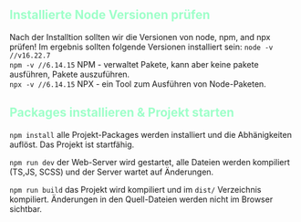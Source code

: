 ## <g>Installierte Node Versionen prüfen</g>
Nach der Installtion sollten wir die Versionen von node, npm, and npx prüfen! Im ergebnis sollten folgende Versionen installiert sein:
`node -v //v16.22.7`\
`npm -v //6.14.15` NPM - verwaltet Pakete, kann aber keine pakete ausführen, Pakete auszuführen. \
`npx -v //6.14.15` NPX - ein Tool zum Ausführen von Node-Paketen.

## <g>Packages installieren & Projekt starten</g>
`npm install` alle Projekt-Packages werden installiert und die Abhänigkeiten auflöst. Das Projekt ist startfähig.

`npm run dev` der Web-Server wird gestartet, alle Dateien werden kompiliert (TS,JS, SCSS) und der Server wartet auf Änderungen.

`npm run build` das Projekt wird kompiliert und im `dist/` Verzeichnis kompiliert. Änderungen in den Quell-Dateien werden nicht im Browser sichtbar.


<style>
r { color: Blue }
o { color: #ff6e48 }
g { color: rgb(158, 255, 201) }
</style>
